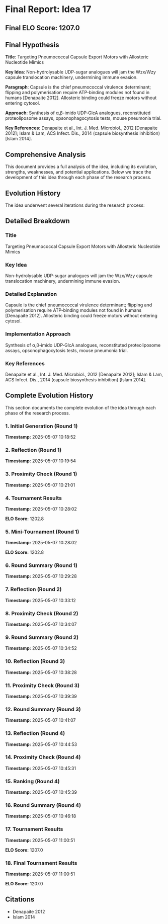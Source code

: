 # Final Report: Idea 17

## Final ELO Score: 1207.0

## Final Hypothesis

**Title**: Targeting Pneumococcal Capsule Export Motors with Allosteric Nucleotide Mimics

**Key Idea**: Non-hydrolysable UDP-sugar analogues will jam the Wzx/Wzy capsule translocation machinery, undermining immune evasion.

**Paragraph**: Capsule is the chief pneumococcal virulence determinant; flipping and polymerisation require ATP-binding modules not found in humans [Denapaite 2012]. Allosteric binding could freeze motors without entering cytosol.

**Approach**: Synthesis of α,β-imido UDP‐GlcA analogues, reconstituted proteoliposome assays, opsonophagocytosis tests, mouse pneumonia trial.

**Key References**: Denapaite et al., Int. J. Med. Microbiol., 2012 [Denapaite 2012]; Islam & Lam, ACS Infect. Dis., 2014 (capsule biosynthesis inhibition) [Islam 2014].

## Comprehensive Analysis

This document provides a full analysis of the idea, including its evolution, strengths, weaknesses, and potential applications. Below we trace the development of this idea through each phase of the research process.

## Evolution History

The idea underwent several iterations during the research process:

## Detailed Breakdown

### Title

Targeting Pneumococcal Capsule Export Motors with Allosteric Nucleotide Mimics

### Key Idea

Non-hydrolysable UDP-sugar analogues will jam the Wzx/Wzy capsule translocation machinery, undermining immune evasion.

### Detailed Explanation

Capsule is the chief pneumococcal virulence determinant; flipping and polymerisation require ATP-binding modules not found in humans [Denapaite 2012]. Allosteric binding could freeze motors without entering cytosol.

### Implementation Approach

Synthesis of α,β-imido UDP‐GlcA analogues, reconstituted proteoliposome assays, opsonophagocytosis tests, mouse pneumonia trial.

### Key References

Denapaite et al., Int. J. Med. Microbiol., 2012 [Denapaite 2012]; Islam & Lam, ACS Infect. Dis., 2014 (capsule biosynthesis inhibition) [Islam 2014].

## Complete Evolution History

This section documents the complete evolution of the idea through each phase of the research process.

### 1. Initial Generation (Round 1)
**Timestamp:** 2025-05-07 10:18:52



### 2. Reflection (Round 1)
**Timestamp:** 2025-05-07 10:19:54



### 3. Proximity Check (Round 1)
**Timestamp:** 2025-05-07 10:21:01



### 4. Tournament Results
**Timestamp:** 2025-05-07 10:28:02

**ELO Score:** 1202.8



### 5. Mini-Tournament (Round 1)
**Timestamp:** 2025-05-07 10:28:02

**ELO Score:** 1202.8



### 6. Round Summary (Round 1)
**Timestamp:** 2025-05-07 10:29:28



### 7. Reflection (Round 2)
**Timestamp:** 2025-05-07 10:33:12



### 8. Proximity Check (Round 2)
**Timestamp:** 2025-05-07 10:34:07



### 9. Round Summary (Round 2)
**Timestamp:** 2025-05-07 10:34:52



### 10. Reflection (Round 3)
**Timestamp:** 2025-05-07 10:38:28



### 11. Proximity Check (Round 3)
**Timestamp:** 2025-05-07 10:39:39



### 12. Round Summary (Round 3)
**Timestamp:** 2025-05-07 10:41:07



### 13. Reflection (Round 4)
**Timestamp:** 2025-05-07 10:44:53



### 14. Proximity Check (Round 4)
**Timestamp:** 2025-05-07 10:45:31



### 15. Ranking (Round 4)
**Timestamp:** 2025-05-07 10:45:39



### 16. Round Summary (Round 4)
**Timestamp:** 2025-05-07 10:46:18



### 17. Tournament Results
**Timestamp:** 2025-05-07 11:00:51

**ELO Score:** 1207.0



### 18. Final Tournament Results
**Timestamp:** 2025-05-07 11:00:51

**ELO Score:** 1207.0



## Citations

- Denapaite 2012
- Islam 2014
